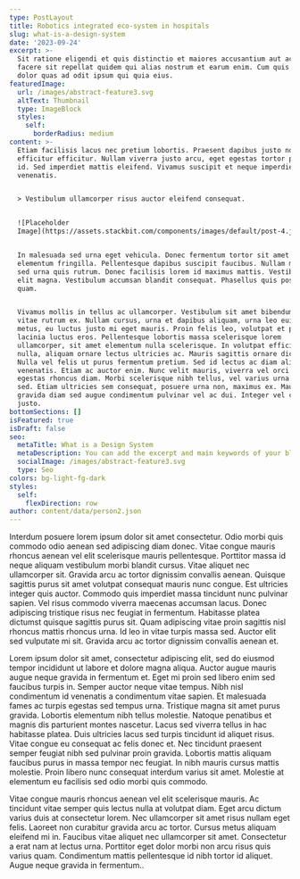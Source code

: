 ```yaml
---
type: PostLayout
title: Robotics integrated eco-system in hospitals
slug: what-is-a-design-system
date: '2023-09-24'
excerpt: >-
  Sit ratione eligendi et quis distinctio et maiores accusantium aut accusamus
  facere sit repellat quidem qui alias nostrum et earum enim. Cum quis sint eos
  dolor quas ad odit ipsum qui quia eius.
featuredImage:
  url: /images/abstract-feature3.svg
  altText: Thumbnail
  type: ImageBlock
  styles:
    self:
      borderRadius: medium
content: >-
  Etiam facilisis lacus nec pretium lobortis. Praesent dapibus justo non
  efficitur efficitur. Nullam viverra justo arcu, eget egestas tortor pretium
  id. Sed imperdiet mattis eleifend. Vivamus suscipit et neque imperdiet
  venenatis.


  > Vestibulum ullamcorper risus auctor eleifend consequat.


  ![Placeholder
  Image](https://assets.stackbit.com/components/images/default/post-4.jpeg)


  In malesuada sed urna eget vehicula. Donec fermentum tortor sit amet nisl
  elementum fringilla. Pellentesque dapibus suscipit faucibus. Nullam malesuada
  sed urna quis rutrum. Donec facilisis lorem id maximus mattis. Vestibulum quis
  elit magna. Vestibulum accumsan blandit consequat. Phasellus quis posuere
  quam.


  Vivamus mollis in tellus ac ullamcorper. Vestibulum sit amet bibendum ipsum,
  vitae rutrum ex. Nullam cursus, urna et dapibus aliquam, urna leo euismod
  metus, eu luctus justo mi eget mauris. Proin felis leo, volutpat et purus in,
  lacinia luctus eros. Pellentesque lobortis massa scelerisque lorem
  ullamcorper, sit amet elementum nulla scelerisque. In volutpat efficitur
  nulla, aliquam ornare lectus ultricies ac. Mauris sagittis ornare dictum.
  Nulla vel felis ut purus fermentum pretium. Sed id lectus ac diam aliquet
  venenatis. Etiam ac auctor enim. Nunc velit mauris, viverra vel orci ut,
  egestas rhoncus diam. Morbi scelerisque nibh tellus, vel varius urna malesuada
  sed. Etiam ultricies sem consequat, posuere urna non, maximus ex. Mauris
  gravida diam sed augue condimentum pulvinar vel ac dui. Integer vel convallis
  justo.
bottomSections: []
isFeatured: true
isDraft: false
seo:
  metaTitle: What is a Design System
  metaDescription: You can add the excerpt and main keywords of your blog post here.
  socialImage: /images/abstract-feature3.svg
  type: Seo
colors: bg-light-fg-dark
styles:
  self:
    flexDirection: row
author: content/data/person2.json
---
```


Interdum posuere lorem ipsum dolor sit amet consectetur. Odio morbi quis commodo odio aenean sed adipiscing diam donec. Vitae congue mauris rhoncus aenean vel elit scelerisque mauris pellentesque. Porttitor massa id neque aliquam vestibulum morbi blandit cursus. Vitae aliquet nec ullamcorper sit. Gravida arcu ac tortor dignissim convallis aenean. Quisque sagittis purus sit amet volutpat consequat mauris nunc congue. Est ultricies integer quis auctor. Commodo quis imperdiet massa tincidunt nunc pulvinar sapien. Vel risus commodo viverra maecenas accumsan lacus. Donec adipiscing tristique risus nec feugiat in fermentum. Habitasse platea dictumst quisque sagittis purus sit. Quam adipiscing vitae proin sagittis nisl rhoncus mattis rhoncus urna. Id leo in vitae turpis massa sed. Auctor elit sed vulputate mi sit. Gravida arcu ac tortor dignissim convallis aenean et.

Lorem ipsum dolor sit amet, consectetur adipiscing elit, sed do eiusmod tempor incididunt ut labore et dolore magna aliqua. Auctor augue mauris augue neque gravida in fermentum et. Eget mi proin sed libero enim sed faucibus turpis in. Semper auctor neque vitae tempus. Nibh nisl condimentum id venenatis a condimentum vitae sapien. Et malesuada fames ac turpis egestas sed tempus urna. Tristique magna sit amet purus gravida. Lobortis elementum nibh tellus molestie. Natoque penatibus et magnis dis parturient montes nascetur. Lacus sed viverra tellus in hac habitasse platea. Duis ultricies lacus sed turpis tincidunt id aliquet risus. Vitae congue eu consequat ac felis donec et. Nec tincidunt praesent semper feugiat nibh sed pulvinar proin gravida. Lobortis mattis aliquam faucibus purus in massa tempor nec feugiat. In nibh mauris cursus mattis molestie. Proin libero nunc consequat interdum varius sit amet. Molestie at elementum eu facilisis sed odio morbi quis commodo.

Vitae congue mauris rhoncus aenean vel elit scelerisque mauris. Ac tincidunt vitae semper quis lectus nulla at volutpat diam. Eget arcu dictum varius duis at consectetur lorem. Nec ullamcorper sit amet risus nullam eget felis. Laoreet non curabitur gravida arcu ac tortor. Cursus metus aliquam eleifend mi in. Faucibus vitae aliquet nec ullamcorper sit amet. Consectetur a erat nam at lectus urna. Porttitor eget dolor morbi non arcu risus quis varius quam. Condimentum mattis pellentesque id nibh tortor id aliquet. Augue neque gravida in fermentum..
